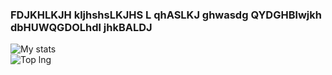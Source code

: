 ### FDJKHLKJH kljhshsLKJHS L  qhASLKJ ghwasdg QYDGHBlwjkh dbHUWQGDOLhdl jhkBALDJ

![My stats](https://github-readme-stats.vercel.app/api?username=egorrrmiller&show_icons=true&count_private=true&hide_title=true) <br/>
![Top lng](https://github-readme-stats.vercel.app/api/top-langs/?username=egorrrmiller&layout=compact)
